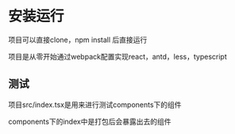 # 安装运行

项目可以直接clone，npm install 后直接运行

项目是从零开始通过webpack配置实现react，antd，less，typescript

## 测试

项目src/index.tsx是用来进行测试components下的组件

components下的index中是打包后会暴露出去的组件